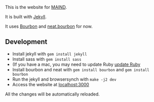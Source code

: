 This is the website for [MAIND](http://www.maind.supsi.ch/).

It is built with [Jekyll](https://jekyllrb.com/).

It uses [Bourbon](http://bourbon.io/) and [neat.bourbon](http://neat.bourbon.io/) for now.

## Development

* Install jekyll with ```gem install jekyll```
* Install sass with ```gem install sass```
* (If you have a mac, you may need to update Ruby [update Ruby](https://stackoverflow.com/questions/3696564/how-to-update-ruby-to-1-9-x-on-mac)
* Install bourbon and neat with ```gem install bourbon``` and ```gem install bourbon```
* Run the jekyll and browsersynch with ```make -j2 dev```
* Access the website at [localhost:3000](http://localhost:3000/)

All the changes will be automatically reloaded.

